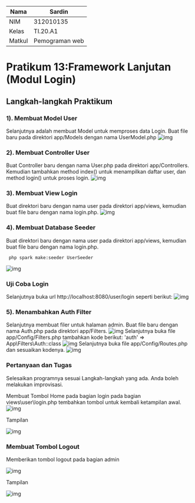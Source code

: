 | Nama   | Sardin         |
| ------ | -------------- |
| NIM    | 312010135      |
| Kelas  | TI.20.A1       |
| Matkul | Pemograman web |

# Pratikum 13:Framework Lanjutan (Modul Login)

## Langkah-langkah Praktikum

### 1). Membuat Model User

Selanjutnya adalah membuat Model untuk memproses data Login. Buat file baru pada direktori app/Models dengan nama UserModel.php
![img](img/ss1.png)

### 2). Membuat Controller User

Buat Controller baru dengan nama User.php pada direktori app/Controllers. Kemudian tambahkan method index() untuk menampilkan daftar user, dan method login() untuk proses login.
![img](img/ss2.png)

### 3). Membuat View Login

Buat direktori baru dengan nama user pada direktori app/views, kemudian buat file baru dengan nama login.php.
![img](img/ss3.png)

### 4). Membuat Database Seeder

Buat direktori baru dengan nama user pada direktori app/views, kemudian buat file baru dengan nama login.php.

```
 php spark make:seeder UserSeeder
```

![img](img/ss4.png)

### Uji Coba Login

Selanjutnya buka url http://localhost:8080/user/login seperti berikut:
![img](img/ujicoba1.png)

### 5). Menambahkan Auth Filter

Selanjutnya membuat filer untuk halaman admin. Buat file baru dengan nama Auth.php pada direktori app/Filters.
![img](img/ss5.png)
Selanjutnya buka file app/Config/Filters.php tambahkan kode berikut: 'auth' => App\Filters\Auth::class
![img](img/ss6.png)
Selanjutnya buka file app/Config/Routes.php dan sesuaikan kodenya.
![img](img/ss7.png)

### Pertanyaan dan Tugas

Selesaikan programnya sesuai Langkah-langkah yang ada. Anda boleh melakukan improvisasi.

Membuat Tombol Home pada bagian login pada bagian views\user\login.php tembahkan tombol untuk kembali ketampilan awal.
![img](img/ss8.png)

Tampilan

![img](img/ss10.png)

### Membuat Tombol Logout

Memberikan tombol logout pada bagian admin

![img](img/ss11.png)

Tampilan

![img](img/ss12.png)
